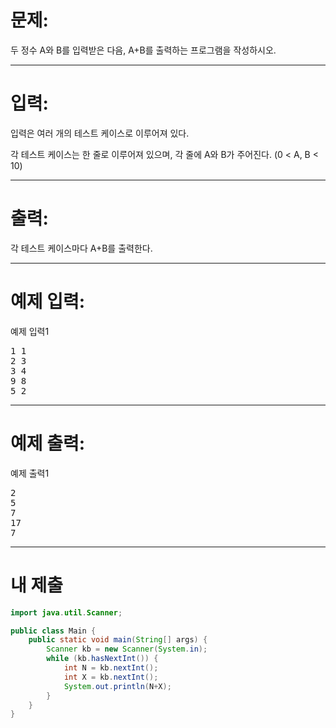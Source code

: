 # 문제: 
두 정수 A와 B를 입력받은 다음, A+B를 출력하는 프로그램을 작성하시오.

---
# 입력: 
입력은 여러 개의 테스트 케이스로 이루어져 있다.

각 테스트 케이스는 한 줄로 이루어져 있으며, 각 줄에 A와 B가 주어진다. (0 < A, B < 10)

---
# 출력: 
각 테스트 케이스마다 A+B를 출력한다.

---
# 예제 입력:

예제 입력1
<pre>
1 1
2 3
3 4
9 8
5 2
</pre>

---
# 예제 출력:

예제 출력1
<pre>
2
5
7
17
7
</pre>

---
# 내 제출
~~~java
import java.util.Scanner;

public class Main {
	public static void main(String[] args) {
		Scanner kb = new Scanner(System.in);
		while (kb.hasNextInt()) {
			int N = kb.nextInt();
			int X = kb.nextInt();
			System.out.println(N+X);
		}
	}
}
~~~
